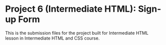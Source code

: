 # Project 6 (Intermediate HTML): Sign-up Form
This is the submission files for the project built for Intermediate HTML lesson in Intermediate HTML and CSS course. 